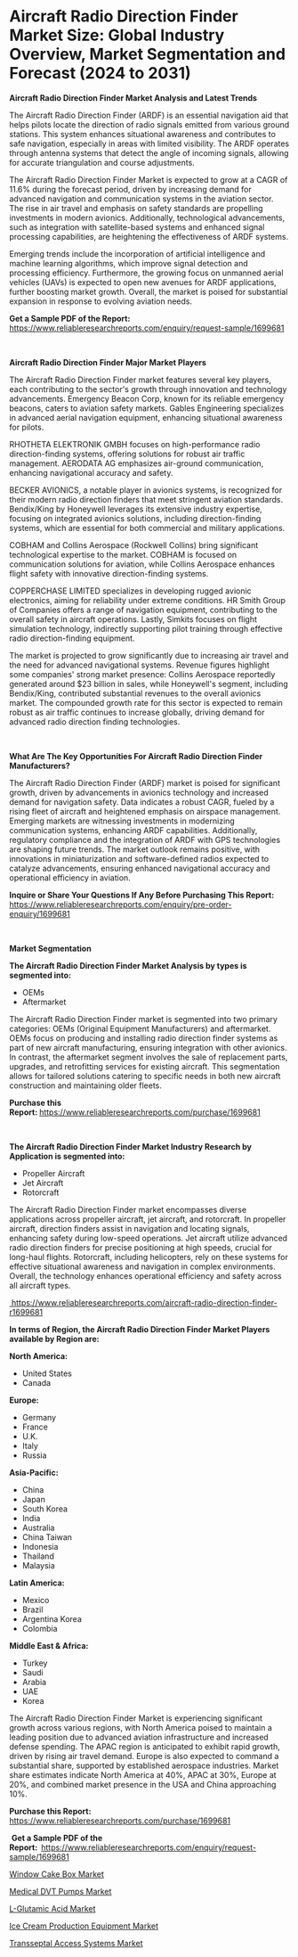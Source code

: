 <p><h1>Aircraft Radio Direction Finder Market Size: Global Industry Overview, Market Segmentation and Forecast (2024 to 2031)</h1></p><p><strong>Aircraft Radio Direction Finder Market Analysis and Latest Trends</strong></p>
<p><p>The Aircraft Radio Direction Finder (ARDF) is an essential navigation aid that helps pilots locate the direction of radio signals emitted from various ground stations. This system enhances situational awareness and contributes to safe navigation, especially in areas with limited visibility. The ARDF operates through antenna systems that detect the angle of incoming signals, allowing for accurate triangulation and course adjustments.</p><p>The Aircraft Radio Direction Finder Market is expected to grow at a CAGR of 11.6% during the forecast period, driven by increasing demand for advanced navigation and communication systems in the aviation sector. The rise in air travel and emphasis on safety standards are propelling investments in modern avionics. Additionally, technological advancements, such as integration with satellite-based systems and enhanced signal processing capabilities, are heightening the effectiveness of ARDF systems. </p><p>Emerging trends include the incorporation of artificial intelligence and machine learning algorithms, which improve signal detection and processing efficiency. Furthermore, the growing focus on unmanned aerial vehicles (UAVs) is expected to open new avenues for ARDF applications, further boosting market growth. Overall, the market is poised for substantial expansion in response to evolving aviation needs.</p></p>
<p><strong>Get a Sample PDF of the Report:&nbsp;</strong> <a href="https://www.reliableresearchreports.com/enquiry/request-sample/1699681?utm_campaign=37&utm_medium=2&utm_source=Github&utm_content=ia&utm_term=20102024&utm_id=aircraft-radio-direction-finder">https://www.reliableresearchreports.com/enquiry/request-sample/1699681</a></p>
<p>&nbsp;</p>
<p><strong>Aircraft Radio Direction Finder Major Market Players</strong></p>
<p><p>The Aircraft Radio Direction Finder market features several key players, each contributing to the sector's growth through innovation and technology advancements. Emergency Beacon Corp, known for its reliable emergency beacons, caters to aviation safety markets. Gables Engineering specializes in advanced aerial navigation equipment, enhancing situational awareness for pilots.</p><p>RHOTHETA ELEKTRONIK GMBH focuses on high-performance radio direction-finding systems, offering solutions for robust air traffic management. AERODATA AG emphasizes air-ground communication, enhancing navigational accuracy and safety.</p><p>BECKER AVIONICS, a notable player in avionics systems, is recognized for their modern radio direction finders that meet stringent aviation standards. Bendix/King by Honeywell leverages its extensive industry expertise, focusing on integrated avionics solutions, including direction-finding systems, which are essential for both commercial and military applications.</p><p>COBHAM and Collins Aerospace (Rockwell Collins) bring significant technological expertise to the market. COBHAM is focused on communication solutions for aviation, while Collins Aerospace enhances flight safety with innovative direction-finding systems.</p><p>COPPERCHASE LIMITED specializes in developing rugged avionic electronics, aiming for reliability under extreme conditions. HR Smith Group of Companies offers a range of navigation equipment, contributing to the overall safety in aircraft operations. Lastly, Simkits focuses on flight simulation technology, indirectly supporting pilot training through effective radio direction-finding equipment.</p><p>The market is projected to grow significantly due to increasing air travel and the need for advanced navigational systems. Revenue figures highlight some companies' strong market presence: Collins Aerospace reportedly generated around $23 billion in sales, while Honeywell's segment, including Bendix/King, contributed substantial revenues to the overall avionics market. The compounded growth rate for this sector is expected to remain robust as air traffic continues to increase globally, driving demand for advanced radio direction finding technologies.</p></p>
<p>&nbsp;</p>
<p><strong>What Are The Key Opportunities For Aircraft Radio Direction Finder Manufacturers?</strong></p>
<p><p>The Aircraft Radio Direction Finder (ARDF) market is poised for significant growth, driven by advancements in avionics technology and increased demand for navigation safety. Data indicates a robust CAGR, fueled by a rising fleet of aircraft and heightened emphasis on airspace management. Emerging markets are witnessing investments in modernizing communication systems, enhancing ARDF capabilities. Additionally, regulatory compliance and the integration of ARDF with GPS technologies are shaping future trends. The market outlook remains positive, with innovations in miniaturization and software-defined radios expected to catalyze advancements, ensuring enhanced navigational accuracy and operational efficiency in aviation.</p></p>
<p><strong>Inquire or Share Your Questions If Any Before Purchasing This Report:</strong> <a href="https://www.reliableresearchreports.com/enquiry/pre-order-enquiry/1699681?utm_campaign=37&utm_medium=2&utm_source=Github&utm_content=ia&utm_term=20102024&utm_id=aircraft-radio-direction-finder">https://www.reliableresearchreports.com/enquiry/pre-order-enquiry/1699681</a></p>
<p>&nbsp;</p>
<p><strong>Market Segmentation</strong></p>
<p><strong>The Aircraft Radio Direction Finder Market Analysis by types is segmented into:</strong></p>
<p><ul><li>OEMs</li><li>Aftermarket</li></ul></p>
<p><p>The Aircraft Radio Direction Finder market is segmented into two primary categories: OEMs (Original Equipment Manufacturers) and aftermarket. OEMs focus on producing and installing radio direction finder systems as part of new aircraft manufacturing, ensuring integration with other avionics. In contrast, the aftermarket segment involves the sale of replacement parts, upgrades, and retrofitting services for existing aircraft. This segmentation allows for tailored solutions catering to specific needs in both new aircraft construction and maintaining older fleets.</p></p>
<p><strong>Purchase this Report:&nbsp;</strong><a href="https://www.reliableresearchreports.com/purchase/1699681?utm_campaign=37&utm_medium=2&utm_source=Github&utm_content=ia&utm_term=20102024&utm_id=aircraft-radio-direction-finder">https://www.reliableresearchreports.com/purchase/1699681</a></p>
<p>&nbsp;</p>
<p><strong>The Aircraft Radio Direction Finder Market Industry Research by Application is segmented into:</strong></p>
<p><ul><li>Propeller Aircraft</li><li>Jet Aircraft</li><li>Rotorcraft</li></ul></p>
<p><p>The Aircraft Radio Direction Finder market encompasses diverse applications across propeller aircraft, jet aircraft, and rotorcraft. In propeller aircraft, direction finders assist in navigation and locating signals, enhancing safety during low-speed operations. Jet aircraft utilize advanced radio direction finders for precise positioning at high speeds, crucial for long-haul flights. Rotorcraft, including helicopters, rely on these systems for effective situational awareness and navigation in complex environments. Overall, the technology enhances operational efficiency and safety across all aircraft types.</p></p>
<p><a href="https://www.reliableresearchreports.com/aircraft-radio-direction-finder-r1699681?utm_campaign=37&utm_medium=2&utm_source=Github&utm_content=ia&utm_term=20102024&utm_id=aircraft-radio-direction-finder">&nbsp;https://www.reliableresearchreports.com/aircraft-radio-direction-finder-r1699681</a></p>
<p><strong>In terms of Region, the Aircraft Radio Direction Finder Market Players available by Region are:</strong></p>
<p>
    <p> <strong> North America: </strong>
        <ul>
            <li>United States</li>
            <li>Canada</li>
        </ul>
        </p> 
    <p> <strong> Europe: </strong>
        <ul>
            <li>Germany</li>
            <li>France</li>
            <li>U.K.</li>
            <li>Italy</li>
            <li>Russia</li>
        </ul>
        </p> 
    <p> <strong> Asia-Pacific: </strong>
        <ul>
            <li>China</li>
            <li>Japan</li>
            <li>South Korea</li>
            <li>India</li>
            <li>Australia</li>
            <li>China Taiwan</li>
            <li>Indonesia</li>
            <li>Thailand</li>
            <li>Malaysia</li>
        </ul>
        </p> 
    <p> <strong> Latin America: </strong>
        <ul>
            <li>Mexico</li>
            <li>Brazil</li>
            <li>Argentina Korea</li>
            <li>Colombia</li>
        </ul>
        </p> 
    <p> <strong> Middle East & Africa: </strong>
        <ul>
            <li>Turkey</li>
            <li>Saudi</li>
            <li>Arabia</li>
            <li>UAE</li>
            <li>Korea</li>
        </ul>
    </p>
    </p>
<p><p>The Aircraft Radio Direction Finder Market is experiencing significant growth across various regions, with North America poised to maintain a leading position due to advanced aviation infrastructure and increased defense spending. The APAC region is anticipated to exhibit rapid growth, driven by rising air travel demand. Europe is also expected to command a substantial share, supported by established aerospace industries. Market share estimates indicate North America at 40%, APAC at 30%, Europe at 20%, and combined market presence in the USA and China approaching 10%.</p></p>
<p><strong>Purchase this Report: </strong><a href="https://www.reliableresearchreports.com/purchase/1699681?utm_campaign=37&utm_medium=2&utm_source=Github&utm_content=ia&utm_term=20102024&utm_id=aircraft-radio-direction-finder">https://www.reliableresearchreports.com/purchase/1699681</a></p>
<p>&nbsp;<strong>Get a Sample PDF of the Report:&nbsp;&nbsp;</strong><a href="https://www.reliableresearchreports.com/enquiry/request-sample/1699681?utm_campaign=37&utm_medium=2&utm_source=Github&utm_content=ia&utm_term=20102024&utm_id=aircraft-radio-direction-finder">https://www.reliableresearchreports.com/enquiry/request-sample/1699681</a></p>
<p><strong></strong></p>
<p><p><a href="https://github.com/tomasa8xtkvotaw/Market-Research-Report-List-1/blob/main/window-cake-box-market.md?utm_campaign=37&utm_medium=2&utm_source=Github&utm_content=ia&utm_term=20102024&utm_id=aircraft-radio-direction-finder">Window Cake Box Market</a></p><p><a href="https://www.linkedin.com/pulse/opportunities-challenges-medical-dvt-pumps-market-strategic-insights-qj5he?utm_campaign=37&utm_medium=2&utm_source=Github&utm_content=ia&utm_term=20102024&utm_id=aircraft-radio-direction-finder">Medical DVT Pumps Market</a></p><p><a href="https://github.com/MegiMusaj575/Market-Research-Report-List-1/blob/main/l-glutamic-acid-market.md?utm_campaign=37&utm_medium=2&utm_source=Github&utm_content=ia&utm_term=20102024&utm_id=aircraft-radio-direction-finder">L-Glutamic Acid Market</a></p><p><a href="https://issuu.com/reportprime-2/docs/ice-cream-production-equipment-mark_f0ab976d50da5b?utm_campaign=37&utm_medium=2&utm_source=Github&utm_content=ia&utm_term=20102024&utm_id=aircraft-radio-direction-finder">Ice Cream Production Equipment Market</a></p><p><a href="https://www.linkedin.com/pulse/global-transseptal-access-systems-market-trends-innovations-8ngle?utm_campaign=37&utm_medium=2&utm_source=Github&utm_content=ia&utm_term=20102024&utm_id=aircraft-radio-direction-finder">Transseptal Access Systems Market</a></p></p>